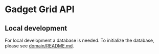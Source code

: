 # Gadget Grid API

## Local development

For local development a database is needed.
To initialize the database, please see [domain/README.md](domain/README.md). 